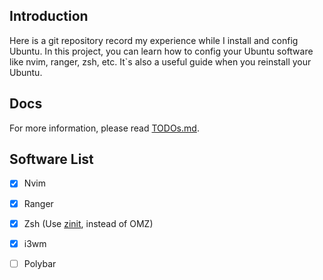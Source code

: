 ## Introduction
Here is a git repository record my experience while I install and config Ubuntu.
In this project, you can learn how to config your Ubuntu software like nvim, ranger,
zsh, etc. It\`s also a useful guide when you reinstall your Ubuntu.


## Docs
For more information, please read [TODOs.md](./TODOs.md).

## Software List
* [x] Nvim
* [x] Ranger
* [x] Zsh (Use [zinit](https://github.com/zdharma/zinit), instead of OMZ)
* [x] i3wm
* [ ] Polybar

